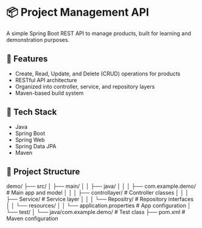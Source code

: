 # 📦 Project Management API

A simple Spring Boot REST API to manage products, built for learning and demonstration purposes.

## 🚀 Features

- Create, Read, Update, and Delete (CRUD) operations for products
- RESTful API architecture
- Organized into controller, service, and repository layers
- Maven-based build system

## 🧱 Tech Stack

- Java
- Spring Boot
- Spring Web
- Spring Data JPA
- Maven

## 📁 Project Structure

demo/
├── src/
│ ├── main/
│ │ ├── java/
│ │ │ ├── com.example.demo/ # Main app and model
│ │ │ ├── controllayer/ # Controller classes
│ │ │ ├── Service/ # Service layer
│ │ │ └── Repositry/ # Repository interfaces
│ │ └── resources/
│ │ └── application.properties # App configuration
│ └── test/
│ └── java/com.example.demo/ # Test class
├── pom.xml # Maven configuration
